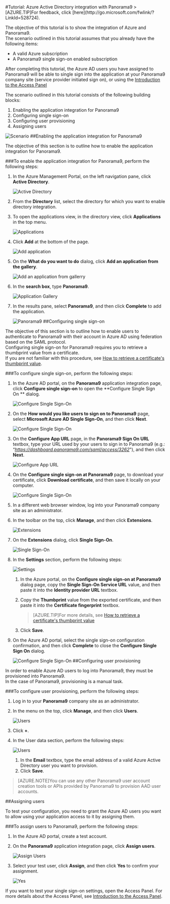 <properties pageTitle="Tutorial: Azure Active Directory integration with Panorama9 | Microsoft Azure" description="Learn how to use Panorama9 with Azure Active Directory to enable single sign-on, automated provisioning, and more!." services="active-directory" authors="MarkusVi"  documentationCenter="na" manager="stevenpo"/>
<tags ms.service="active-directory" ms.devlang="na" ms.topic="article" ms.tgt_pltfrm="na" ms.workload="identity" ms.date="08/01/2015" ms.author="markvi" />
#Tutorial: Azure Active Directory integration with Panorama9
>[AZURE.TIP]For feedback, click [here](http://go.microsoft.com/fwlink/?LinkId=528724).
  
The objective of this tutorial is to show the integration of Azure and Panorama9.  
The scenario outlined in this tutorial assumes that you already have the following items:

-   A valid Azure subscription
-   A Panorama9 single sign-on enabled subscription
  
After completing this tutorial, the Azure AD users you have assigned to Panorama9 will be able to single sign into the application at your Panorama9 company site (service provider initiated sign on), or using the [Introduction to the Access Panel](https://msdn.microsoft.com/library/dn308586)
  
The scenario outlined in this tutorial consists of the following building blocks:

1.  Enabling the application integration for Panorama9
2.  Configuring single sign-on
3.  Configuring user provisioning
4.  Assigning users

![Scenario](./media/active-directory-saas-panorama9-tutorial/IC790016.png "Scenario")
##Enabling the application integration for Panorama9
  
The objective of this section is to outline how to enable the application integration for Panorama9.

###To enable the application integration for Panorama9, perform the following steps:

1.  In the Azure Management Portal, on the left navigation pane, click **Active Directory**.

    ![Active Directory](./media/active-directory-saas-panorama9-tutorial/IC700993.png "Active Directory")

2.  From the **Directory** list, select the directory for which you want to enable directory integration.

3.  To open the applications view, in the directory view, click **Applications** in the top menu.

    ![Applications](./media/active-directory-saas-panorama9-tutorial/IC700994.png "Applications")

4.  Click **Add** at the bottom of the page.

    ![Add application](./media/active-directory-saas-panorama9-tutorial/IC749321.png "Add application")

5.  On the **What do you want to do** dialog, click **Add an application from the gallery**.

    ![Add an application from gallerry](./media/active-directory-saas-panorama9-tutorial/IC749322.png "Add an application from gallerry")

6.  In the **search box**, type **Panorama9**.

    ![Application Gallery](./media/active-directory-saas-panorama9-tutorial/IC790017.png "Application Gallery")

7.  In the results pane, select **Panorama9**, and then click **Complete** to add the application.

    ![Panorama9](./media/active-directory-saas-panorama9-tutorial/IC790018.png "Panorama9")
##Configuring single sign-on
  
The objective of this section is to outline how to enable users to authenticate to Panorama9 with their account in Azure AD using federation based on the SAML protocol.  
Configuring single sign-on for Panorama9 requires you to retrieve a thumbprint value from a certificate.  
If you are not familiar with this procedure, see [How to retrieve a certificate's thumbprint value](http://youtu.be/YKQF266SAxI).

###To configure single sign-on, perform the following steps:

1.  In the Azure AD portal, on the **Panorama9** application integration page, click **Configure single sign-on** to open the **Configure Single Sign On ** dialog.

    ![Configure Single Sign-On](./media/active-directory-saas-panorama9-tutorial/IC790019.png "Configure Single Sign-On")

2.  On the **How would you like users to sign on to Panorama9** page, select **Microsoft Azure AD Single Sign-On**, and then click **Next**.

    ![Configure Single Sign-On](./media/active-directory-saas-panorama9-tutorial/IC790020.png "Configure Single Sign-On")

3.  On the **Configure App URL** page, in the **Panorama9 Sign On URL** textbox, type your URL used by your users to sign in to Panorama9 (e.g.: “*https://dashboard.panorama9.com/saml/access/3262*"), and then click **Next**.

    ![Configure App URL](./media/active-directory-saas-panorama9-tutorial/IC790021.png "Configure App URL")

4.  On the **Configure single sign-on at Panorama9** page, to download your certificate, click **Download certificate**, and then save it locally on your computer.

    ![Configure Single Sign-On](./media/active-directory-saas-panorama9-tutorial/IC790022.png "Configure Single Sign-On")

5.  In a different web browser window, log into your Panorama9 company site as an administrator.

6.  In the toolbar on the top, click **Manage**, and then click **Extensions**.

    ![Extensions](./media/active-directory-saas-panorama9-tutorial/IC790023.png "Extensions")

7.  On the **Extensions** dialog, click **Single Sign-On**.

    ![Single Sign-On](./media/active-directory-saas-panorama9-tutorial/IC790024.png "Single Sign-On")

8.  In the **Settings** section, perform the following steps:

    ![Settings](./media/active-directory-saas-panorama9-tutorial/IC790025.png "Settings")

    1.  In the Azure portal, on the **Configure single sign-on at Panorama9** dialog page, copy the **Single Sign-On Service URL** value, and then paste it into the **Identity provider URL** textbox.
    2.  Copy the **Thumbprint** value from the exported certificate, and then paste it into the **Certificate fingerprint** textbox.  

        >[AZURE.TIP]For more details, see [How to retrieve a certificate's thumbprint value](http://youtu.be/YKQF266SAxI)

    3.  Click **Save**.

9.  On the Azure AD portal, select the single sign-on configuration confirmation, and then click **Complete** to close the **Configure Single Sign On** dialog.

    ![Configure Single Sign-On](./media/active-directory-saas-panorama9-tutorial/IC790026.png "Configure Single Sign-On")
##Configuring user provisioning
  
In order to enable Azure AD users to log into Panorama9, they must be provisioned into Panorama9.  
In the case of Panorama9, provisioning is a manual task.

###To configure user provisioning, perform the following steps:

1.  Log in to your **Panorama9** company site as an administrator.

2.  In the menu on the top, click **Manage**, and then click **Users**.

    ![Users](./media/active-directory-saas-panorama9-tutorial/IC790027.png "Users")

3.  Click **+**.

4.  In the User data section, perform the following steps:

    ![Users](./media/active-directory-saas-panorama9-tutorial/IC790028.png "Users")

    1.  In the **Email** textbox, type the email address of a valid Azure Active Directory user you want to provision.
    2.  Click **Save**.

>[AZURE.NOTE]You can use any other Panorama9 user account creation tools or APIs provided by Panorama9 to provision AAD user accounts.

##Assigning users
  
To test your configuration, you need to grant the Azure AD users you want to allow using your application access to it by assigning them.

###To assign users to Panorama9, perform the following steps:

1.  In the Azure AD portal, create a test account.

2.  On the **Panorama9** application integration page, click **Assign users**.

    ![Assign Users](./media/active-directory-saas-panorama9-tutorial/IC790029.png "Assign Users")

3.  Select your test user, click **Assign**, and then click **Yes** to confirm your assignment.

    ![Yes](./media/active-directory-saas-panorama9-tutorial/IC767830.png "Yes")
  
If you want to test your single sign-on settings, open the Access Panel. For more details about the Access Panel, see [Introduction to the Access Panel](https://msdn.microsoft.com/library/dn308586).